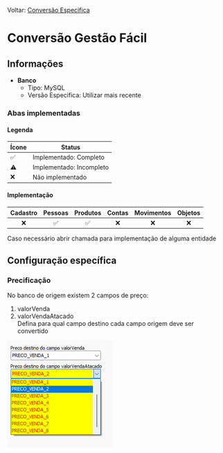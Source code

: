 Voltar: [Conversão Especifica](ConfiguracaoEspecifica.md)
# Conversão Gestão Fácil  
## Informações  
- **Banco**  
    - Tipo: MySQL  
    - Versão Especifica: Utilizar mais recente  

### Abas implementadas

#### Legenda

| Ícone | Status                   |
| ----- | ------------------------ |
| ✅    | Implementado: Completo   |
| ⚠️    | Implementado: Incompleto |
| ❌    | Não implementado         |
  
#### Implementação

| Cadastro | Pessoas | Produtos | Contas | Movimentos | Objetos |
|:--------:|:-------:|:--------:|:------:|:----------:|:-------:|
|    ❌    |   ✅    |    ✅    |   ❌   |     ❌     |   ❌    |

Caso necessário abrir chamada para implementação de alguma entidade

## Configuração específica  

### Precificação  
No banco de origem existem 2 campos de preço:  
1) valorVenda  
2) valorVendaAtacado  
Defina para qual campo destino cada campo origem deve ser convertido  

![GestaoFacilPreco.png](./Imagens/GestaoFacilPreco.png)